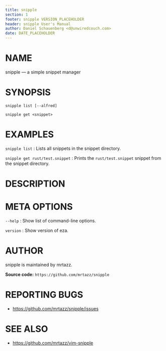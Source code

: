 ```yaml
---
title: snipple
section: 1
footer: snipple VERSION_PLACEHOLDER
header: snipple User's Manual
author: Daniel Schauenberg <d@unwiredcouch.com>
date: DATE_PLACEHOLDER
---
```


<!-- This is the sniple(1) man page, written in Markdown. -->
<!-- To generate the roff version, run `make man`, -->
<!-- and the man page will appear in the ‘target’ directory. -->

# NAME

snipple — a simple snippet manager


# SYNOPSIS

`snipple list [--alfred]`

`snipple get <snippet>`



# EXAMPLES

`snipple list`
: Lists all snippets in the snippet directory.

`snipple get rust/test.snippet`
: Prints the `rust/test.snippet` snippet from the snippet directory.


# DESCRIPTION



# META OPTIONS

`--help`
: Show list of command-line options.

`version`
: Show version of eza.



# AUTHOR

snipple is maintained by mrtazz.

**Source code:** `https://github.com/mrtazz/snipple`

# REPORTING BUGS

- https://github.com/mrtazz/snipple/issues

# SEE ALSO

- https://github.com/mrtazz/vim-snipple
